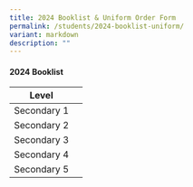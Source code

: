```yaml
---
title: 2024 Booklist & Uniform Order Form
permalink: /students/2024-booklist-uniform/
variant: markdown
description: ""
---
```

#### 2024 Booklist

| Level | |
| -------- | -------- | 
|Secondary  1| |
|Secondary 2| |
|Secondary 3| |
|Secondary 4| |
|Secondary 5| |

